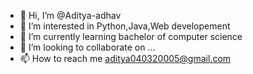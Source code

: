 - 👋 Hi, I’m @Aditya-adhav
- 👀 I’m interested in Python,Java,Web developement
- 🌱 I’m currently learning bachelor of computer science
- 💞️ I’m looking to collaborate on ...
- 📫 How to reach me aditya040320005@gmail.com

<!---
Aditya-adhav/Aditya-adhav is a ✨ special ✨ repository because its `README.md` (this file) appears on your GitHub profile.
You can click the Preview link to take a look at your changes.
--->
